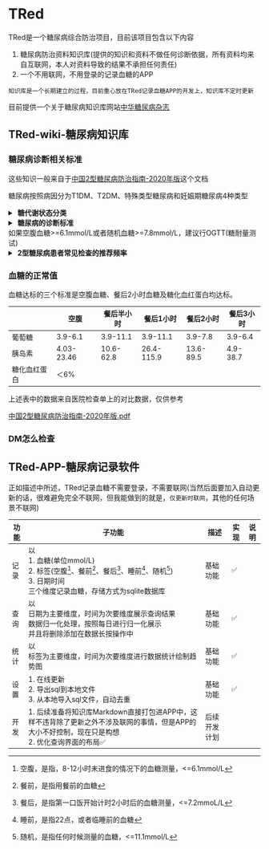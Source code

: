 # TRed

TRed是一个糖尿病综合防治项目，目前该项目包含以下内容

1.  糖尿病防治资料知识库(提供的知识和资料不做任何诊断依据，所有资料均来自互联网，本人对资料导致的结果不承担任何责任)
2.  一个不用联网，不用登录的记录血糖的APP

`知识库是一个长期建立的过程，目前重心放在TRed记录血糖APP的开发上，知识库不定时更新`

目前提供一个关于糖尿病知识库网站[中华糖尿病杂志](https://zhtnbzz.yiigle.com/)

## TRed-wiki-糖尿病知识库

### 糖尿病诊断相关标准

这些知识一般来自于[中国2型糖尿病防治指南-2020年版](assets/中国2型糖尿病防治指南-2020年版.pdf)这个文档

糖尿病按照病因分为T1DM、T2DM、特殊类型糖尿病和妊娠期糖尿病4种类型


<details>
<summary><b>&nbsp;糖代谢状态分类</b></summary>
<br/>
<img src="assets/糖代谢状态分类.png"/>
</details>

<details>
<summary><b>&nbsp;糖尿病的诊断标准</b></summary>
<br/>
<img src="assets/糖尿病的诊断标准.png"/>
</details>
如果空腹血糖>=6.1mmol/L或者随机血糖>=7.8mmol/L，建议行OGTT(糖耐量测试)

<details>
<summary><b>&nbsp;2型糖尿病患者常见检查的推荐频率</b></summary>
<br/>
<img src="assets/2型糖尿病患者常见检查的推荐频率.png"/>
</details>

### 血糖的正常值

血糖达标的三个标准是空腹血糖、餐后2小时血糖及糖化血红蛋白均达标。

|              | 空腹       | 餐后半小时 | 餐后1小时  | 餐后2小时 | 餐后3小时 |
| ------------ | ---------- | ---------- | ---------- | --------- | --------- |
| 葡萄糖       | 3.9-6.1    | 3.9-11.1   | 3.9-11.1   | 3.9-7.8   | 3.9-6.4   |
| 胰岛素       | 4.03-23.46 | 10.6-62.8  | 26.4-115.9 | 13.6-89.5 | 4.9-38.7  |
| 糖化血红蛋白 | ＜6%       |            |            |           |           |

上述表中的数据来自医院检查单上的对比数据，仅供参考

[中国2型糖尿病防治指南-2020年版.pdf](assets/中国2型糖尿病防治指南-2020年版.pdf)

### DM怎么检查




## TRed-APP-糖尿病记录软件

正如描述中所述，TRed记录血糖不需要登录，不需要联网(当然后面要加入自动更新的话，很难避免完全不联网，但我能做到的就是，`仅更新时联网`，其他的任何场景不联网)

| 功能 | 子功能                                                       | 描述         | 实现 | 说明 |
| ---- | ------------------------------------------------------------ | ------------ | ---- | ---- |
| 记录 | 以<br>1. 血糖(单位mmol/L)<br>2. 标签(空腹[^0]、餐前[^1]、餐后[^2]、睡前[^3]、随机[^4])<br>3. 日期时间<br>三个维度记录血糖，存储方式为sqlite数据库 | 基础功能     | ✅    |      |
| 查询 | 以<br>日期为主要维度，时间为次要维度展示查询结果<br>数据归一化处理，按照每日进行归一化展示<br>并且将删除添加在数据长按操作中 | 基础功能     | ✅    |      |
| 统计 | 以<br>标签为主要维度，时间为次要维度进行数据统计绘制趋势图   | 基础功能     | ✅    |      |
| 设置 | 1. 在线更新 <br>2. 导出sql到本地文件 <br>3. 从本地导入sql文件，自动去重 | 基础功能     | ✅    |      |
| 开发 | 1. 后续准备将知识库Markdown直接打包进APP中，这样不违背除了更新之外不涉及联网的事情，但是APP的大小不好控制，现在只是构想<br>2. 优化查询界面的布局✅ | 后续开发计划 |      |      |



[^0]: 空腹，是指，8-12小时未进食的情况下的血糖测量，<=6.1mmol/L
[^1]: 餐前，是指用餐前的血糖
[^2]: 餐后，是指第一口饭开始计时2小时后的血糖测量，<=7.2mmoL/L
[^3]: 睡前，是指22点，或者临睡前的血糖
[^4]: 随机，是指任何时候测量的血糖，<=11.1mmol/L